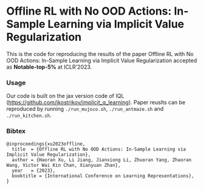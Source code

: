 # Offline RL with No OOD Actions: In-Sample Learning via Implicit Value Regularization

This is the code for reproducing the results of the paper Offline RL with No OOD Actions: In-Sample Learning via Implicit Value Regularization accepted as **Notable-top-5%** at ICLR'2023.


### Usage
Our code is built on the jax version code of IQL (https://github.com/ikostrikov/implicit_q_learning). Paper reuslts can be reproduced by running `./run_mujoco.sh`, `./run_antmaze.sh` and `./run_kitchen.sh`.


### Bibtex
```
@inproceedings{xu2023offline,
  title  = {Offline RL with No OOD Actions: In-Sample Learning via Implicit Value Regularization},
  author = {Haoran Xu, Li Jiang, Jianxiong Li, Zhuoran Yang, Zhaoran Wang, Victor Wai Kin Chan, Xianyuan Zhan},
  year   = {2023},
  booktitle = {International Conference on Learning Representations},
}
```